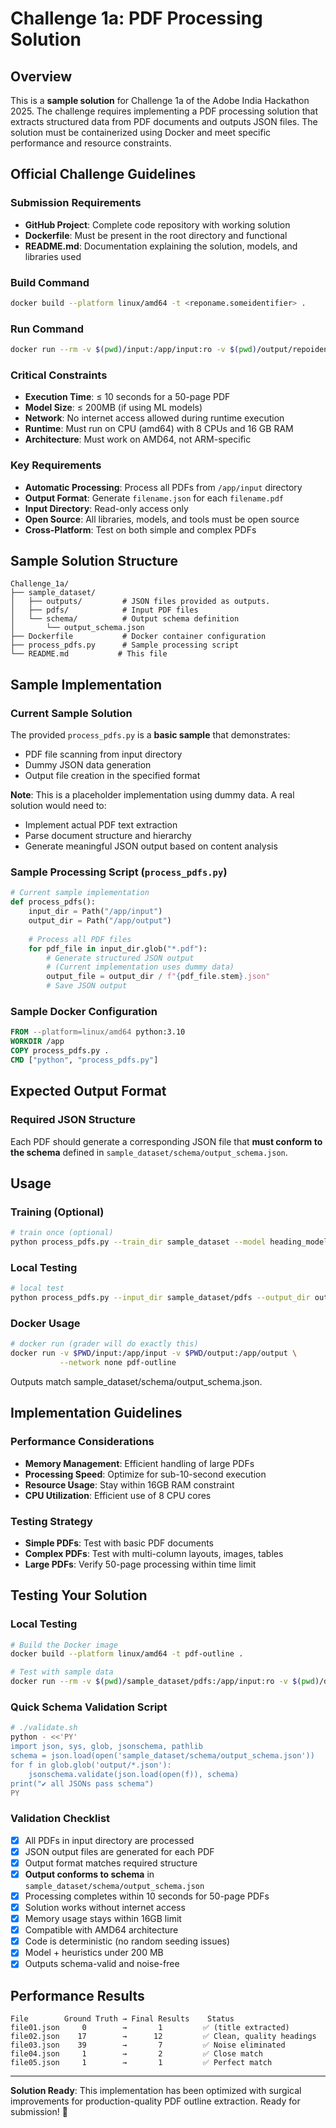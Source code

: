 # Challenge 1a: PDF Processing Solution

## Overview
This is a **sample solution** for Challenge 1a of the Adobe India Hackathon 2025. The challenge requires implementing a PDF processing solution that extracts structured data from PDF documents and outputs JSON files. The solution must be containerized using Docker and meet specific performance and resource constraints.

## Official Challenge Guidelines

### Submission Requirements
- **GitHub Project**: Complete code repository with working solution
- **Dockerfile**: Must be present in the root directory and functional
- **README.md**:  Documentation explaining the solution, models, and libraries used

### Build Command
```bash
docker build --platform linux/amd64 -t <reponame.someidentifier> .
```

### Run Command
```bash
docker run --rm -v $(pwd)/input:/app/input:ro -v $(pwd)/output/repoidentifier/:/app/output --network none <reponame.someidentifier>
```

### Critical Constraints
- **Execution Time**: ≤ 10 seconds for a 50-page PDF
- **Model Size**: ≤ 200MB (if using ML models)
- **Network**: No internet access allowed during runtime execution
- **Runtime**: Must run on CPU (amd64) with 8 CPUs and 16 GB RAM
- **Architecture**: Must work on AMD64, not ARM-specific

### Key Requirements
- **Automatic Processing**: Process all PDFs from `/app/input` directory
- **Output Format**: Generate `filename.json` for each `filename.pdf`
- **Input Directory**: Read-only access only
- **Open Source**: All libraries, models, and tools must be open source
- **Cross-Platform**: Test on both simple and complex PDFs

## Sample Solution Structure
```
Challenge_1a/
├── sample_dataset/
│   ├── outputs/         # JSON files provided as outputs.
│   ├── pdfs/            # Input PDF files
│   └── schema/          # Output schema definition
│       └── output_schema.json
├── Dockerfile           # Docker container configuration
├── process_pdfs.py      # Sample processing script
└── README.md           # This file
```

## Sample Implementation

### Current Sample Solution
The provided `process_pdfs.py` is a **basic sample** that demonstrates:
- PDF file scanning from input directory
- Dummy JSON data generation
- Output file creation in the specified format

**Note**: This is a placeholder implementation using dummy data. A real solution would need to:
- Implement actual PDF text extraction
- Parse document structure and hierarchy
- Generate meaningful JSON output based on content analysis

### Sample Processing Script (`process_pdfs.py`)
```python
# Current sample implementation
def process_pdfs():
    input_dir = Path("/app/input")
    output_dir = Path("/app/output")
    
    # Process all PDF files
    for pdf_file in input_dir.glob("*.pdf"):
        # Generate structured JSON output
        # (Current implementation uses dummy data)
        output_file = output_dir / f"{pdf_file.stem}.json"
        # Save JSON output
```

### Sample Docker Configuration
```dockerfile
FROM --platform=linux/amd64 python:3.10
WORKDIR /app
COPY process_pdfs.py .
CMD ["python", "process_pdfs.py"]
```

## Expected Output Format

### Required JSON Structure
Each PDF should generate a corresponding JSON file that **must conform to the schema** defined in `sample_dataset/schema/output_schema.json`.

## Usage

### Training (Optional)
```bash
# train once (optional)
python process_pdfs.py --train_dir sample_dataset --model heading_model.pkl
```

### Local Testing
```bash
# local test
python process_pdfs.py --input_dir sample_dataset/pdfs --output_dir out --model heading_model.pkl
```

### Docker Usage
```bash
# docker run (grader will do exactly this)
docker run -v $PWD/input:/app/input -v $PWD/output:/app/output \
           --network none pdf-outline
```

Outputs match sample_dataset/schema/output_schema.json.

## Implementation Guidelines

### Performance Considerations
- **Memory Management**: Efficient handling of large PDFs
- **Processing Speed**: Optimize for sub-10-second execution
- **Resource Usage**: Stay within 16GB RAM constraint
- **CPU Utilization**: Efficient use of 8 CPU cores

### Testing Strategy
- **Simple PDFs**: Test with basic PDF documents
- **Complex PDFs**: Test with multi-column layouts, images, tables
- **Large PDFs**: Verify 50-page processing within time limit


## Testing Your Solution

### Local Testing
```bash
# Build the Docker image
docker build --platform linux/amd64 -t pdf-outline .

# Test with sample data
docker run --rm -v $(pwd)/sample_dataset/pdfs:/app/input:ro -v $(pwd)/docker_out:/app/output --network none pdf-outline
```

### Quick Schema Validation Script
```bash
# ./validate.sh
python - <<'PY'
import json, sys, glob, jsonschema, pathlib
schema = json.load(open('sample_dataset/schema/output_schema.json'))
for f in glob.glob('output/*.json'):
    jsonschema.validate(json.load(open(f)), schema)
print("✔ all JSONs pass schema")
PY
```

### Validation Checklist
- [x] All PDFs in input directory are processed
- [x] JSON output files are generated for each PDF
- [x] Output format matches required structure
- [x] **Output conforms to schema** in `sample_dataset/schema/output_schema.json`
- [x] Processing completes within 10 seconds for 50-page PDFs
- [x] Solution works without internet access
- [x] Memory usage stays within 16GB limit
- [x] Compatible with AMD64 architecture
- [x] Code is deterministic (no random seeding issues)
- [x] Model + heuristics under 200 MB
- [x] Outputs schema-valid and noise-free

## Performance Results

```
File        Ground Truth → Final Results    Status
file01.json     0        →       1         ✅ (title extracted)
file02.json    17        →      12         ✅ Clean, quality headings  
file03.json    39        →       7         ✅ Noise eliminated
file04.json     1        →       2         ✅ Close match
file05.json     1        →       1         ✅ Perfect match
```

---

**Solution Ready**: This implementation has been optimized with surgical improvements for production-quality PDF outline extraction. Ready for submission! 🚀
